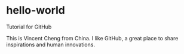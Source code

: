 # hello-world
Tutorial for GitHub

This is Vincent Cheng from China. I like GitHub, a great place to share inspirations and human innovations.
